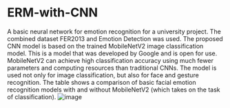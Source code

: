 # ERM-with-CNN
A basic neural network for emotion recognition for a university project. The combined dataset FER2013 and Emotion Detection was used.
The proposed CNN model is based on the trained MobileNetV2 image classification model. This is a model that was developed by Google and is open for use. MobileNetV2 can achieve high classification accuracy using much fewer parameters and computing resources than traditional CNNs. The model is used not only for image classification, but also for face and gesture recognition. The table shows a comparison of basic facial emotion recognition models with and without MobileNetV2 (which takes on the task of classification).
![image](https://github.com/ILuciole/ERM-with-CNN/assets/92055867/902090ff-1739-4d36-a962-7ee77264c309)
